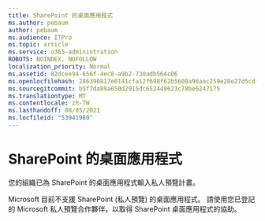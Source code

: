 ```yaml
---
title: SharePoint 的桌面應用程式
ms.author: pebaum
author: pebaum
ms.audience: ITPro
ms.topic: article
ms.service: o365-administration
ROBOTS: NOINDEX, NOFOLLOW
localization_priority: Normal
ms.assetid: 82dcee94-656f-4ec8-a9b2-730adb564c06
ms.openlocfilehash: 286390817e0141cfa12f698f62b5608a96aac259e28e27d5cdf6e0b1a935d752
ms.sourcegitcommit: b5f7da89a650d2915dc652449623c78be6247175
ms.translationtype: MT
ms.contentlocale: zh-TW
ms.lasthandoff: 08/05/2021
ms.locfileid: "53941980"
---
```

# <a name="desktop-app-for-sharepoint"></a>SharePoint 的桌面應用程式

您的組織已為 SharePoint 的桌面應用程式輸入私人預覽計畫。

Microsoft 目前不支援 SharePoint (私人預覽) 的桌面應用程式。 請使用您已登記的 Microsoft 私人預覽合作夥伴，以取得 SharePoint 桌面應用程式的協助。

